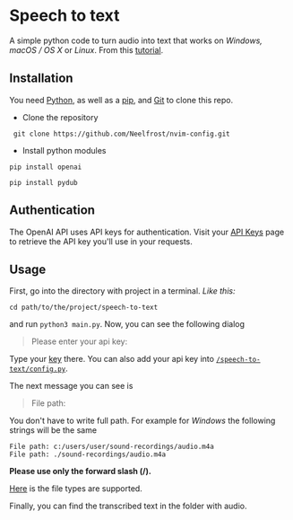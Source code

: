 # Speech to text

A simple python code to turn audio into text that works on _Windows, macOS / OS X_ or _Linux_. From this [tutorial](https://platform.openai.com/docs/guides/speech-to-text/speech-to-text-beta).

## Installation

You need [Python](https://www.python.org/downloads/), as well as a [pip](https://github.com/git-guides/install-git#install-git), and [Git](https://github.com/git-guides/install-git#install-git) to clone this repo.

- Clone the repository

```
 git clone https://github.com/Neelfrost/nvim-config.git
```

- Install python modules

```
pip install openai
```

```
pip install pydub
```

## Authentication

The OpenAI API uses API keys for authentication. Visit your [API Keys](https://platform.openai.com/account/api-keys) page to retrieve the API key you'll use in your requests.

## Usage

First, go into the directory with project in a terminal. _Like this:_
```
cd path/to/the/project/speech-to-text
```
and run `python3 main.py`. Now, you can see the following dialog

> Please enter your api key: 

Type your [key]((https://platform.openai.com/account/api-keys)) there. You can also add your api key into [`/speech-to-text/config.py`](./config.py).

The next message you can see is

> File path:

You don't have to write full path.  For example for _Windows_ the following strings will be the same

```
File path: c:/users/user/sound-recordings/audio.m4a
File path: ./sound-recordings/audio.m4a
```
**Please use only the forward slash (/).**

[Here](https://platform.openai.com/docs/guides/speech-to-text/introduction) is the file types are supported.

Finally, you can find the transcribed text in the folder with audio.